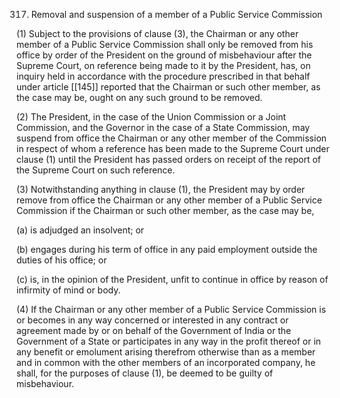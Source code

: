 317. Removal and suspension of a member of a Public Service Commission

(1) Subject to the provisions of clause (3), the Chairman or any other member of a Public Service Commission shall only be removed from his office by order of the President on the ground of misbehaviour after the Supreme Court, on reference being made to it by the President, has, on inquiry held in accordance with the procedure prescribed in that behalf under article [[145]]  reported that the Chairman or such other member, as the case may be, ought on any such ground to be removed.

(2) The President, in the case of the Union Commission or a Joint Commission, and the Governor in the case of a State Commission, may suspend from office the Chairman or any other member of the Commission in respect of whom a reference has been made to the Supreme Court under clause (1) until the President has passed orders on receipt of the report of the Supreme Court on such reference.

(3) Notwithstanding anything in clause (1), the President may by order remove from office the Chairman or any other member of a Public Service Commission if the Chairman or such other member, as the case may be,

(a) is adjudged an insolvent; or

(b) engages during his term of office in any paid employment outside the duties of his office; or

(c) is, in the opinion of the President, unfit to continue in office by reason of infirmity of mind or body.

(4) If the Chairman or any other member of a Public Service Commission is or becomes in any way concerned or interested in any contract or agreement made by or on behalf of the Government of India or the Government of a State or participates in any way in the profit thereof or in any benefit or emolument arising therefrom otherwise than as a member and in common with the other members of an incorporated company, he shall, for the purposes of clause (1), be deemed to be guilty of misbehaviour.

